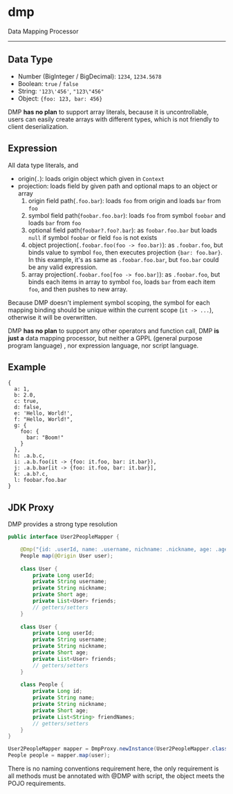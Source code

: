 # dmp
Data Mapping Processor

---

## Data Type

- Number (BigInteger / BigDecimal): `1234`, `1234.5678`
- Boolean: `true` / `false`
- String: `'123\'456'`, `"123\"456"`
- Object: `{foo: 123, bar: 456}`

DMP **has no plan** to support array literals, because it is uncontrollable, users can easily create arrays with different types, which is not friendly to client deserialization.

## Expression

All data type literals, and

- origin(`.`): loads origin object which given in `Context`
- projection: loads field by given path and optional maps to an object or array
  1. origin field path(`.foo.bar`): loads `foo` from origin and loads `bar` from `foo`
  2. symbol field path(`foobar.foo.bar`): loads `foo` from symbol `foobar` and loads `bar` from `foo`
  3. optional field path(`foobar?.foo?.bar`): as `foobar.foo.bar` but loads `null` if symbol `foobar` or field `foo` is not exists
  4. object projection(`.foobar.foo(foo -> foo.bar)`): as `.foobar.foo`, but binds value to symbol `foo`, then executes projection `{bar: foo.bar}`. In this example, it's as same as `.foobar.foo.bar`, but `foo.bar` could be any valid expression.
  5. array projection(`.foobar.foo[foo -> foo.bar]`): as `.foobar.foo`, but binds each items in array to symbol `foo`, loads `bar` from each item `foo`, and then pushes to new array.

Because DMP doesn't implement symbol scoping, the symbol for each mapping binding should be unique within the current scope (`it -> ...`), otherwise it will be overwritten.

DMP **has no plan** to support any other operators and function call, DMP **is just a** data mapping processor, but neither a GPPL (general purpose program language) , nor expression language, nor script language.

## Example

```
{
  a: 1,
  b: 2.0,
  c: true,
  d: false,
  e: 'Hello, World!',
  f: "Hello, World!",
  g: {
    foo: {
      bar: "Boom!"
    }
  },
  h: .a.b.c,
  i: .a.b.foo(it -> {foo: it.foo, bar: it.bar}),
  j: .a.b.bar[it -> {foo: it.foo, bar: it.bar}],
  k: .a.b?.c,
  l: foobar.foo.bar
}
```

## JDK Proxy

DMP provides a strong type resolution

```Java
public interface User2PeopleMapper {

    @Dmp("{id: .userId, name: .username, nichname: .nickname, age: .age, friendNames: .friends[it->it.name]}")
    People map(@Origin User user);
    
    class User {
        private Long userId;
        private String username;
        private String nickname;
        private Short age;
        private List<User> friends;
        // getters/setters
    }
    
    class User {
        private Long userId;
        private String username;
        private String nickname;
        private Short age;
        private List<User> friends;
        // getters/setters
    }
    
    class People {
        private Long id;
        private String name;
        private String nickname;
        private Short age;
        private List<String> friendNames;
        // getters/setters
    }
}

User2PeopleMapper mapper = DmpProxy.newInstance(User2PeopleMapper.class, OBJECT_MAPPER::convertValue);
People people = mapper.map(user);
```

There is no naming conventions requirement here, the only requirement is all methods must be annotated with @DMP with script, the object meets the POJO requirements.

